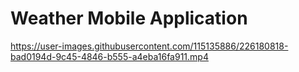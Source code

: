 # Weather Mobile Application

https://user-images.githubusercontent.com/115135886/226180818-bad0194d-9c45-4846-b555-a4eba16fa911.mp4


